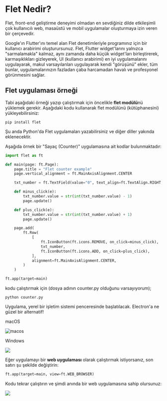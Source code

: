 # Flet Nedir?

Flet, front-end geliştirme deneyimi olmadan en sevdiğiniz dilde etkileşimli çok kullanıcılı web, masaüstü ve mobil uygulamalar oluşturmaya izin veren bir çerçevedir.  



Google'ın Flutter'ını temel alan Flet denetimleriyle programınız için bir kullanıcı arabirimi oluşturursunuz. Flet, Flutter widget'larını yalnızca "sarmalamakla" kalmaz, aynı zamanda daha küçük widget'ları birleştirerek, karmaşıklıkları gizleyerek, UI (kullanıcı arabirimi) en iyi uygulamalarını uygulayarak, makul varsayılanları uygulayarak kendi "görüşünü" ekler, tüm bunlar, uygulamalarınızın fazladan çaba harcamadan havalı ve profesyonel görünmesini sağlar.



## Flet uygulaması örneği

Tabi aşağıdaki örneği yazıp çalıştırmak için öncelikle **flet modülü**nü yüklemek gerekir. Aşağıdaki kodu kullanarak flet modülünü (kütüphanesini) yükleyebilirsiniz:

```
pip install flet
```

Şu anda Python'da Flet uygulamaları yazabilirsiniz ve diğer diller yakında eklenecektir.  

Aşağıda örnek bir "Sayaç (Counter)" uygulamasına ait kodlar bulunmaktadır:

```python
import flet as ft

def main(page: ft.Page):
    page.title = "Flet counter example"
    page.vertical_alignment = ft.MainAxisAlignment.CENTER

    txt_number = ft.TextField(value="0", text_align=ft.TextAlign.RIGHT, width=100)

    def minus_click(e):
        txt_number.value = str(int(txt_number.value) - 1)
        page.update()

    def plus_click(e):
        txt_number.value = str(int(txt_number.value) + 1)
        page.update()

    page.add(
        ft.Row(
            [
                ft.IconButton(ft.icons.REMOVE, on_click=minus_click),
                txt_number,
                ft.IconButton(ft.icons.ADD, on_click=plus_click),
            ],
            alignment=ft.MainAxisAlignment.CENTER,
        )
    )

ft.app(target=main)
```

kodu çalıştırmak için (dosya adının counter.py olduğunu varsayıyorum);

```
python counter.py
```

Uygulama, yerel bir işletim sistemi penceresinde başlatılacak. Electron'a ne güzel bir alternatif!



macOS

![macos](https://flet.dev/img/docs/getting-started/flet-counter-macos.png)

Windows

![](https://flet.dev/img/docs/getting-started/flet-counter-windows.png)

Eğer uygulamayı bir **web uygulaması** olarak çalıştırmak istiyorsanız, son satırı şu şekilde değiştirin:

```python
ft.app(target=main, view=ft.WEB_BROWSER)
```

Kodu tekrar çalıştırın ve şimdi anında bir web uygulamasına sahip olursunuz:

![](https://flet.dev/img/docs/getting-started/flet-counter-safari.png)
